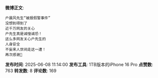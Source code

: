**微博正文**: 
```
户晨风先生“被报假警事件”
没想到得到了
近千万网友的关心
户先生真是诚惶诚恐！
这么多网友关心户先生的
人身安全
不妄来人世间走这一遭！
再次感谢🙏
```
**发布时间**: 2025-06-08 11:14:00
**发布工具**: 1TB版本的iPhone 16 Pro
**点赞数**: 763
**转发数**: 8
**评论数**: 169
